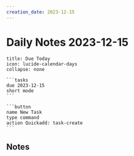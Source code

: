 ```yaml
---
creation_date: 2023-12-15
---
```

# Daily Notes 2023-12-15

````ad-card
title: Due Today
icon: lucide-calendar-days
collapse: none

```tasks
due 2023-12-15
short mode
```

```button
name New Task
type command
action Quickadd: task-create
```
````


## Notes
